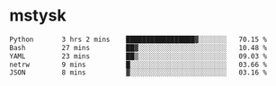# mstysk

<!--START_SECTION:waka-->

```txt
Python       3 hrs 2 mins    █████████████████▓░░░░░░░   70.15 %
Bash         27 mins         ██▓░░░░░░░░░░░░░░░░░░░░░░   10.48 %
YAML         23 mins         ██▒░░░░░░░░░░░░░░░░░░░░░░   09.03 %
netrw        9 mins          █░░░░░░░░░░░░░░░░░░░░░░░░   03.66 %
JSON         8 mins          ▓░░░░░░░░░░░░░░░░░░░░░░░░   03.16 %
```

<!--END_SECTION:waka-->
